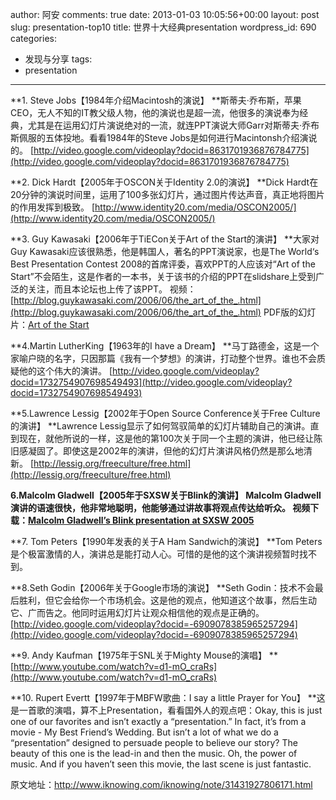 author: 阿安
comments: true
date: 2013-01-03 10:05:56+00:00
layout: post
slug: presentation-top10
title: 世界十大经典presentation
wordpress_id: 690
categories:
- 发现与分享
tags:
- presentation
---

**1. Steve Jobs【1984年介绍Macintosh的演说】
**斯蒂夫·乔布斯，苹果CEO，无人不知的IT教父级人物，他的演说也是超一流，他很多的演说奉为经典，尤其是在运用幻灯片演说绝对的一流，就连PPT演说大师Garr对斯蒂夫·乔布斯佩服的五体投地。看看1984年的Steve Jobs是如何进行Macintonsh介绍演说的。
[http://video.google.com/videoplay?docid=8631701936876784775](http://video.google.com/videoplay?docid=8631701936876784775)
<!-- more -->
**2. Dick Hardt【2005年于OSCON关于Identity 2.0的演说】
**Dick Hardt在20分钟的演说时间里，运用了100多张幻灯片，通过图片传达声音，真正地将图片的作用发挥到极致。
[http://www.identity20.com/media/OSCON2005/](http://www.identity20.com/media/OSCON2005/)

**3. Guy Kawasaki【2006年于TiECon关于Art of the Start的演讲】
**大家对Guy Kawasaki应该很熟悉，他是韩国人，著名的PPT演说家，也是The World‘s Best Presentation Contest 2008的首席评委，喜欢PPT的人应该对“Art of the Start”不会陌生，这是作者的一本书，关于该书的介绍的PPT在slidshare上受到广泛的关注，而且本论坛也上传了该PPT。
视频：[http://blog.guykawasaki.com/2006/06/the_art_of_the_.html](http://blog.guykawasaki.com/2006/06/the_art_of_the_.html)
PDF版的幻灯片：[Art of the Start](http://guykawasaki.typepad.com/051306TIE.pdf)

**4.Martin LutherKing【1963年的I have a Dream】
**马丁路德金，这是一个家喻户晓的名字，只因那篇《我有一个梦想》的演讲，打动整个世界。谁也不会质疑他的这个伟大的演讲。
[http://video.google.com/videoplay?docid=1732754907698549493](http://video.google.com/videoplay?docid=1732754907698549493)

**5.Lawrence Lessig【2002年于Open Source Conference关于Free Culture的演讲】
**Lawrence Lessig显示了如何驾驭简单的幻灯片辅助自己的演讲。直到现在，就他所说的一样，这是他的第100次关于同一个主题的演讲，他已经让陈旧感凝固了。即使这是2002年的演讲，但他的幻灯片演讲风格仍然是那么地清新。
[http://lessig.org/freeculture/free.html](http://lessig.org/freeculture/free.html)

**6.Malcolm Gladwell【2005年于SXSW关于Blink的演讲】
**Malcolm Gladwell演讲的语速很快，他非常地聪明，他能够通过讲故事将观点传达给听众。
视频下载：**[Malcolm Gladwell’s Blink presentation at SXSW 2005](http://server1.sxsw.com/sxsw2/2005_coverage/malcolm_gladwell.lo.mp4)**

**7. Tom Peters【1990年发表的关于A Ham Sandwich的演说】
**Tom Peters是个极富激情的人，演讲总是能打动人心。可惜的是他的这个演讲视频暂时找不到。

**8.Seth Godin【2006年关于Google市场的演说】
**Seth Godin：技术不会最后胜利，但它会给你一个市场机会。这是他的观点，他知道这个故事，然后生动它、广而告之。他同时运用幻灯片让观众相信他的观点是正确的。
[http://video.google.com/videoplay?docid=-6909078385965257294](http://video.google.com/videoplay?docid=-6909078385965257294)

**9. Andy Kaufman【1975年于SNL关于Mighty Mouse的演唱】
**[http://www.youtube.com/watch?v=d1-mO_craRs](http://www.youtube.com/watch?v=d1-mO_craRs)

**10. Rupert Evertt【1997年于MBFW歌曲：I say a little Prayer for You】
**这是一首歌的演唱，算不上Presentation，看看国外人的观点吧：Okay, this is just one of our favorites and isn’t exactly a “presentation.” In fact, it’s from a movie - My Best Friend’s Wedding. But isn’t a lot of what we do a “presentation” designed to persuade people to believe our story? The beauty of this one is the lead-in and then the music. Oh, the power of music. And if you haven’t seen this movie, the last scene is just fantastic.



原文地址：http://www.iknowing.com/iknowing/note/31431927806171.html



